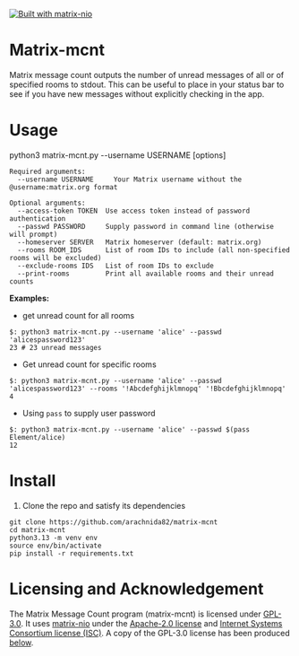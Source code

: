 [![Built with matrix-nio](https://img.shields.io/badge/built%20with-matrix--nio-brightgreen)](https://github.com/poljar/matrix-nio)

# Matrix-mcnt
Matrix message count outputs the number of unread messages of all or of specified rooms to stdout. This can be useful to place in your status bar to see if you have new messages without explicitly checking in the app.


# Usage
python3 matrix-mcnt.py --username USERNAME [options]
```
Required arguments:
  --username USERNAME     Your Matrix username without the @username:matrix.org format

Optional arguments:
  --access-token TOKEN  Use access token instead of password authentication
  --passwd PASSWORD     Supply password in command line (otherwise will prompt)
  --homeserver SERVER   Matrix homeserver (default: matrix.org)
  --rooms ROOM_IDS      List of room IDs to include (all non-specified rooms will be excluded)
  --exclude-rooms IDS   List of room IDs to exclude
  --print-rooms         Print all available rooms and their unread counts
```

**Examples:**

- get unread count for all rooms

```
$: python3 matrix-mcnt.py --username 'alice' --passwd 'alicespassword123'
23 # 23 unread messages
```

- Get unread count for specific rooms
```
$: python3 matrix-mcnt.py --username 'alice' --passwd 'alicespassword123' --rooms '!Abcdefghijklmnopq' '!Bbcdefghijklmnopq'
4
```

- Using `pass` to supply user password
```
$: python3 matrix-mcnt.py --username 'alice' --passwd $(pass Element/alice)
12
```


# Install

1. Clone the repo and satisfy its dependencies
```
git clone https://github.com/arachnida82/matrix-mcnt
cd matrix-mcnt
python3.13 -m venv env
source env/bin/activate
pip install -r requirements.txt
```


# Licensing and Acknowledgement
The Matrix Message Count program (matrix-mcnt) is licensed under [GPL-3.0](https://www.gnu.org/licenses/gpl-3.0.en.html). It uses [matrix-nio](https://github.com/matrix-nio/matrix-nio) under the [Apache-2.0 license](https://www.apache.org/licenses/LICENSE-2.0.html) and [Internet Systems Consortium license (ISC)](https://www.isc.org/licenses/). A copy of the GPL-3.0 license has been produced [below](https://github.com/arachnida82/matrix-mcnt/blob/main/LICENSE.txt).
